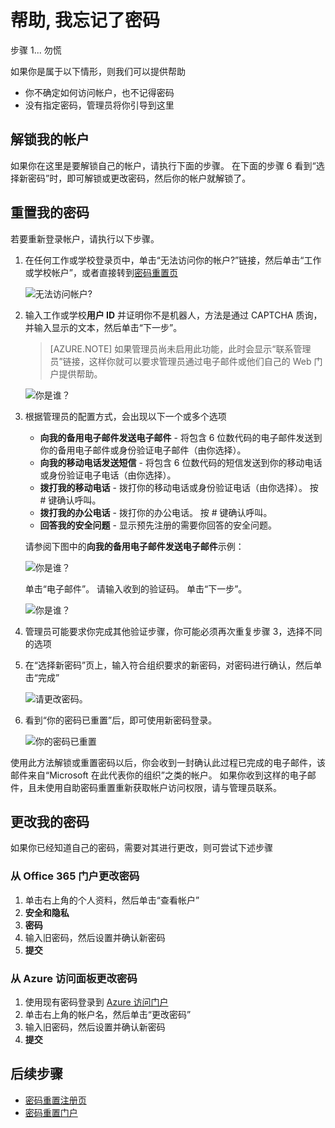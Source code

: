 <properties
    pageTitle="Azure AD：重置密码 | Azure"
    description="使用自助密码重置重新获取帐户访问权限"
    services="active-directory"
    keywords="Active Directory 密码管理, 密码管理, Azure AD 自助密码重置, SSPR"
    documentationcenter=""
    author="MicrosoftGuyJFlo"
    manager="femila"
    translationtype="Human Translation" />
<tags
    ms.assetid="7ba69b18-317a-4a62-afa3-924c4ea8fb49"
    ms.service="active-directory"
    ms.workload="identity"
    ms.tgt_pltfrm="na"
    ms.devlang="na"
    ms.topic="get-started-article"
    ms.date="04/11/2017"
    wacn.date="05/08/2017"
    ms.author="joflore"
    ms.custom="end-user"
    ms.sourcegitcommit="2c4ee90387d280f15b2f2ed656f7d4862ad80901"
    ms.openlocfilehash="4adfdef988cd5cab85905abe9340e0197887f569"
    ms.lasthandoff="04/28/2017" />

# <a name="help-i-forgot-my-password"></a>帮助, 我忘记了密码

步骤 1... 勿慌

如果你是属于以下情形，则我们可以提供帮助

- 你不确定如何访问帐户，也不记得密码
- 没有指定密码，管理员将你引导到这里

## <a name="unlock-my-account"></a>解锁我的帐户

如果你在这里是要解锁自己的帐户，请执行下面的步骤。 在下面的步骤 6 看到“选择新密码”时，即可解锁或更改密码，然后你的帐户就解锁了。

## <a name="reset-my-password"></a>重置我的密码

若要重新登录帐户，请执行以下步骤。

1. 在任何工作或学校登录页中，单击“无法访问你的帐户?”链接，然后单击“工作或学校帐户”，或者直接转到[密码重置页](https://passwordreset.microsoftonline.com/)

    ![无法访问帐户?][Login]

2. 输入工作或学校**用户 ID** 并证明你不是机器人，方法是通过 CAPTCHA 质询，并输入显示的文本，然后单击“下一步”。

    > [AZURE.NOTE]
    > 如果管理员尚未启用此功能，此时会显示“联系管理员”链接，这样你就可以要求管理员通过电子邮件或他们自己的 Web 门户提供帮助。
    >

    ![你是谁？][Who]

3. 根据管理员的配置方式，会出现以下一个或多个选项
    - **向我的备用电子邮件发送电子邮件** - 将包含 6 位数代码的电子邮件发送到你的备用电子邮件或身份验证电子邮件（由你选择）。
    - **向我的移动电话发送短信** - 将包含 6 位数代码的短信发送到你的移动电话或身份验证电子电话（由你选择）。
    - **拨打我的移动电话** - 拨打你的移动电话或身份验证电话（由你选择）。 按 # 键确认呼叫。
    - **拨打我的办公电话** - 拨打你的办公电话。 按 # 键确认呼叫。
    - **回答我的安全问题** - 显示预先注册的需要你回答的安全问题。

    请参阅下图中的**向我的备用电子邮件发送电子邮件**示例：

    ![你是谁？][email] 

    单击“电子邮件”。 请输入收到的验证码。 单击“下一步”。

    ![你是谁？][email2] 

4. 管理员可能要求你完成其他验证步骤，你可能必须再次重复步骤 3，选择不同的选项
5. 在“选择新密码”页上，输入符合组织要求的新密码，对密码进行确认，然后单击“完成”

    ![请更改密码。][Change]

6. 看到“你的密码已重置”后，即可使用新密码登录。

    ![你的密码已重置][Complete]

使用此方法解锁或重置密码以后，你会收到一封确认此过程已完成的电子邮件，该邮件来自“Microsoft 在此代表你的组织”之类的帐户。 如果你收到这样的电子邮件，且未使用自助密码重置重新获取帐户访问权限，请与管理员联系。

## <a name="change-my-password"></a>更改我的密码

如果你已经知道自己的密码，需要对其进行更改，则可尝试下述步骤

### <a name="change-your-password-from-the-office-365-portal"></a>从 Office 365 门户更改密码

1. 单击右上角的个人资料，然后单击“查看帐户”
2. **安全和隐私**
3. **密码**
4. 输入旧密码，然后设置并确认新密码
5. **提交**

### <a name="change-your-password-from-the-azure-access-panel"></a>从 Azure 访问面板更改密码

1. 使用现有密码登录到 [Azure 访问门户](https://manage.windowsazure.cn/)
2. 单击右上角的帐户名，然后单击“更改密码”
3. 输入旧密码，然后设置并确认新密码
4. **提交**

## <a name="next-steps"></a>后续步骤

- [密码重置注册页](https://login.partner.microsoftonline.cn)
- [密码重置门户](https://passwordreset.microsoftonline.com/)

[Login]: ./media/active-directory-passwords-update-your-own-password/reset-1-login.png
[Who]:./media/active-directory-passwords-update-your-own-password/who-login.png
[email]: ./media/active-directory-passwords-update-your-own-password/email-login.png
[email2]: ./media/active-directory-passwords-update-your-own-password/email2-login.png
[Verification]: ./media/active-directory-passwords-update-your-own-password/reset-2-verification.png
[Change]: ./media/active-directory-passwords-update-your-own-password/reset-3-change.png
[Complete]: ./media/active-directory-passwords-update-your-own-password/reset-4-complete.png

